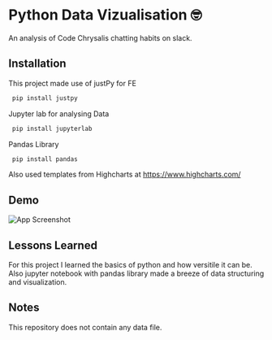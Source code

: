 
# Python Data Vizualisation 🤓

An analysis of Code Chrysalis chatting habits on slack.



## Installation

This project made use of justPy for FE
```bash
 pip install justpy
```
Jupyter lab for analysing Data
```bash
 pip install jupyterlab
```
Pandas Library
```bash
 pip install pandas
```
Also used templates from Highcharts at
https://www.highcharts.com/
## Demo

![App Screenshot](https://via.placeholder.com/468x300?text=App+Screenshot+Here)


## Lessons Learned

For this project I learned the basics of python and how versitile it can be.
Also jupyter notebook with pandas library made a breeze of data structuring and visualization.



## Notes

This repository does not contain any data file.

